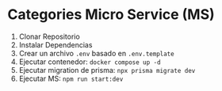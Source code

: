 # Categories Micro Service (MS)

1. Clonar Repositorio
2. Instalar Dependencias
3. Crear un archivo `.env` basado en `.env.template`
4. Ejecutar contenedor: ```docker compose up -d```
5. Ejecutar migration de prisma: `npx prisma migrate dev`
6. Ejecutar MS: ```npm run start:dev```